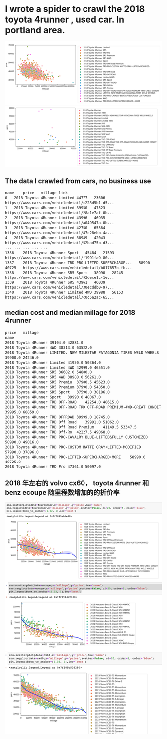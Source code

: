 # I wrote a spider to crawl the 2018 toyota 4runner , used car. In portland area.

![output](img/4runner_18.png)
![output](img/median_price.png)

## The data I crawled from cars, no business use
```
name	price	millage	link
0	2018 Toyota 4Runner Limited	44777	23606	https://www.cars.com/vehicledetail/c228d5b1-d5...
1	2018 Toyota 4Runner Limited	39950	47523	https://www.cars.com/vehicledetail/28a1e7af-0b...
2	2018 Toyota 4Runner Limited	43996	46935	https://www.cars.com/vehicledetail/a049547a-0b...
3	2018 Toyota 4Runner Limited	42750	65364	https://www.cars.com/vehicledetail/87c28ebb-4a...
4	2018 Toyota 4Runner Limited	38989	42043	https://www.cars.com/vehicledetail/52bad75b-d3...
...	...	...	...	...
1336	2018 Toyota 4Runner Sport	45484	21593	https://www.cars.com/vehicledetail/f1991fa9-80...
1337	2018 Toyota 4Runner TRD PRO-LIFTED-SUPERCHARGE...	58990	40725	https://www.cars.com/vehicledetail/b017657b-fb...
1338	2018 Toyota 4Runner SR5 Sport	38990	28245	https://www.cars.com/vehicledetail/92dece1c-1e...
1339	2018 Toyota 4Runner SR5	43961	46039	https://www.cars.com/vehicledetail/30ecddb0-97...
1340	2018 Toyota 4Runner Limited 4WD	39988	56153	https://www.cars.com/vehicledetail/c0c5a2ac-65...
```

## median cost and median millage for 2018 4runner
```
price	millage
name		
2018 Toyota 4Runner	39104.0	42881.0
2018 Toyota 4Runner 4WD	38313.0	63522.0
2018 Toyota 4Runner LIMITED. NEW MILESTAR PATAGONIA TIRES WELD WHEELS	39900.0	24246.0
2018 Toyota 4Runner Limited	41950.0	50364.0
2018 Toyota 4Runner Limited 4WD	42999.0	46551.0
2018 Toyota 4Runner SR5	36682.0	54880.0
2018 Toyota 4Runner SR5 4WD	38988.0	56261.0
2018 Toyota 4Runner SR5 Premiu	37980.5	45623.0
2018 Toyota 4Runner SR5 Premium	37990.0	54850.0
2018 Toyota 4Runner SR5 Sport	37590.0	38186.0
2018 Toyota 4Runner Sport	39990.0	48067.0
2018 Toyota 4Runner TRD OFF-ROAD	42254.0	48615.0
2018 Toyota 4Runner TRD OFF-ROAD TRD OFF-ROAD PREMIUM-4WD-GREAT CONDIT	39995.0	68859.0
2018 Toyota 4Runner TRD OFFROAD	39999.0	18745.0
2018 Toyota 4Runner TRD Off Road	39991.0	51062.0
2018 Toyota 4Runner TRD Off Road Premium	41149.5	53347.5
2018 Toyota 4Runner TRD Off-Ro	42227.5	49068.0
2018 Toyota 4Runner TRD PRO-CAVALRY BLUE-LIFTED&FULLY CUSTOMIZED	58990.0	49016.0
2018 Toyota 4Runner TRD PRO-CUSTOM MATTE GRAY+LIFTED+MODIFIED	57990.0	37896.0
2018 Toyota 4Runner TRD PRO-LIFTED-SUPERCHARGED+MORE	58990.0	40725.0
2018 Toyota 4Runner TRD Pro	47361.0	50097.0
```
## 2018 年左右的 volvo cx60， toyota 4runner 和benz ecoupe 随里程数增加的的折价率
![output](img/fourrunner.jpeg)
![output](img/ecoupe.jpeg)
![output](img/volvo.jpeg)